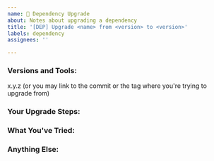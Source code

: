```yaml
---
name: 🤖 Dependency Upgrade
about: Notes about upgrading a dependency
title: '[DEP] Upgrade <name> from <version> to <version>'
labels: dependency
assignees: ''

---
```


<!--
Note: Please search to see if an issue already exists for the same dependency.
-->

### Versions and Tools:

x.y.z (or you may link to the commit or the tag where you're trying to upgrade from)

<!--
Example:
- Node: 14.16.1
- npm: 14.6.1
-->

### Your Upgrade Steps:

<!--
Note: Include the exact version you've tried to upgrade to in each step
-->

<!--
Example steps:
1. Upgrade 'foo' to x.x.x
2. Run '...' and it asks me to upgrade 'bar' to at least x.y.z
3. Upgrade 'bar' to x.y.z
4. Run '...' again
5. See error...
-->

### What You've Tried:

<!--
1. Fix the tests by changing `ApolloMockProvider` to blah

```js
// An example snippet goes here
```

**Outcome**: More things exploded with this new error 'Aryo help meeee!!!'

2. Add this config to jest config file

```json
{
  uselessConfig: true
}
```

**Outcome**: Nothing changed
-->

### Anything Else:
<!--
Links? References? Anything else you found on the internet that might be useful for next person who attempts the upgrade!
-->
